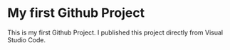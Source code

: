 # My first Github Project

This is my first Github Project. I published this project directly from Visual Studio Code.
